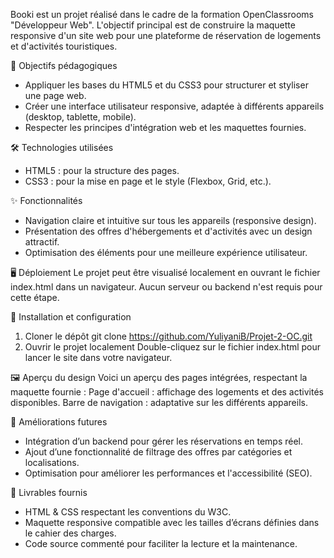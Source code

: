 
Booki est un projet réalisé dans le cadre de la formation OpenClassrooms "Développeur Web". 
L'objectif principal est de construire la maquette responsive d'un site web pour une plateforme de réservation de logements et d'activités touristiques.

📖 Objectifs pédagogiques
- Appliquer les bases du HTML5 et du CSS3 pour structurer et styliser une page web.
- Créer une interface utilisateur responsive, adaptée à différents appareils (desktop, tablette, mobile).
- Respecter les principes d'intégration web et les maquettes fournies.

🛠️ Technologies utilisées
- HTML5 : pour la structure des pages.
- CSS3 : pour la mise en page et le style (Flexbox, Grid, etc.).

✨ Fonctionnalités
- Navigation claire et intuitive sur tous les appareils (responsive design).
- Présentation des offres d'hébergements et d'activités avec un design attractif.
- Optimisation des éléments pour une meilleure expérience utilisateur.

🖥️ Déploiement
Le projet peut être visualisé localement en ouvrant le fichier index.html dans un navigateur. Aucun serveur ou backend n'est requis pour cette étape.

📐 Installation et configuration
1. Cloner le dépôt
git clone  https://github.com/YuliyaniB/Projet-2-OC.git 
2. Ouvrir le projet localement
Double-cliquez sur le fichier index.html pour lancer le site dans votre navigateur.

🖼️ Aperçu du design
Voici un aperçu des pages intégrées, respectant la maquette fournie :
Page d'accueil : affichage des logements et des activités disponibles.
Barre de navigation : adaptative sur les différents appareils.

🚀 Améliorations futures
- Intégration d’un backend pour gérer les réservations en temps réel.
- Ajout d’une fonctionnalité de filtrage des offres par catégories et localisations.
- Optimisation pour améliorer les performances et l'accessibilité (SEO).

📑 Livrables fournis
- HTML & CSS respectant les conventions du W3C.
- Maquette responsive compatible avec les tailles d’écrans définies dans le cahier des charges.
- Code source commenté pour faciliter la lecture et la maintenance.

